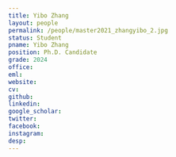```yaml
---
title: Yibo Zhang
layout: people
permalink: /people/master2021_zhangyibo_2.jpg
status: Student
pname: Yibo Zhang
position: Ph.D. Candidate
grade: 2024
office: 
eml: 
website: 
cv: 
github: 
linkedin:
google_scholar: 
twitter: 
facebook: 
instagram:
desp: 
---
```

